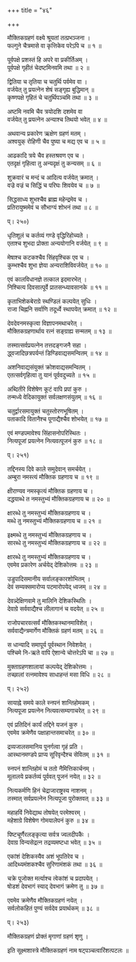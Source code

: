 +++
title = "४६"

+++
  
मौक्तिकग्रहणं वक्ष्ये श्रूयतां तत्प्रभञ्जना ।  
फल्गुने चैत्रमासे वा कृत्तिकेव परेऽपि च ॥ १ ॥  
  
पूर्वपक्षे प्रशस्तं हि अपरे वा प्रकीर्तिअम् ।  
पूर्वपक्षे गृहीतं चेदष्टमिनवमि तथा ॥ २ ॥  
  
द्वितिया च तृतिया च चतुर्थि पर्वमेव वा ।  
वर्जयेत् तु प्रयत्नेन शेषं सङ्गृह्य बुद्धिमान् ॥  
कृष्णपक्षे गृहितं चे चतुर्थिपञ्चमि तथा ॥ ३ ॥  
  
अष्टमि नवमि चैव त्रयोदशि दशमेव वा   
वर्जयेत् तु प्रयत्नेन अन्याश्च तिथयो भवेत् ॥ ४ ॥  
  
अथवान्य प्रकारेण ऋक्षेण ग्रहणं मतम् ।  
अश्वयुक् रोहिणी चैव पुष्या च मद्य एव च ॥ ५ ॥  
  
आढकादि त्रये चैव हस्तश्रवण एव च ।  
एतदृक्षं गृहित्वा तु अन्यदृक्षं तु कन्यसम् ॥ ६ ॥  
  
शुक्रवारं च मन्दं च आदित्य वर्जयेत् क्रमात् ।  
वज्रे वज्रं च सिद्धिं च परिघः शिवयेव च ॥ ७ ॥  
  
सिद्धसाध्य शुभश्चैव ब्राह्म महेन्द्रमेव च ।  
प्रतिरायुष्ममेवं च सौभाग्यं शोभनं तथा ॥ ८ ॥  
  
प्। २५०)  
  
धृतिशूलं च कर्तव्यं गण्डे वृद्धिरिहोच्यते ।  
एताश्च शुभदा प्रोक्ता अन्ययोगानि वर्जयेत् ॥ ९ ॥  
  
मेषाश्च कटकश्चैव सिंहवृश्चिक एव च ।  
कुम्भश्चैव शुभा ज्ञेया अन्यराशिविवर्जयेत् ॥ १० ॥  
  
एवं कालविधानज्ञे तत्काल इदमारभेत् ।  
निश्चित्य दिवसात्पूर्वे प्रातसन्ध्यावसानके ॥ ११ ॥  
  
कृताभिशेकबेराग्रे स्थण्डिलं कल्पयेत् सुधिः ।  
राजा चिह्ननि सर्वाणि तदूर्ध्वे स्थापयेत् क्रमात् ॥ १२ ॥  
  
देवदेवनमस्कृत्वा विज्ञापनमथाचरेत् ।  
मौक्तिकग्रहणार्थाय रत्नं सङ्ग्राह्य सन्मतम् ॥ १३ ॥  
  
तस्मात्सर्वप्रयत्नेन तत्तदङ्गजनै सहा ।  
द्ध्वजादिछत्रपर्यन्तं डिण्डिवाद्यसमन्वितम् ॥ १४ ॥  
  
अशनिवाद्यसंयुक्तं क्रोशवाद्यसमन्वितम् ।  
एतत्सर्वगृहित्वा तु यानं पूर्ववदुच्यते ॥ १५ ॥  
  
अब्दितीरे विशेषेण कूटं वापि प्रपां कुरु ।  
तन्मध्ये वेदिकायुक्तं सर्वलक्षणसंयुतम् ॥ १६ ॥  
  
चतुर्द्वारसमायुक्तं चतुस्तोरणभूषितम् ।  
पताकादि वितानैश्च पूगाद्यैश्चैव शोभयेत् ॥ १७ ॥  
  
एवं मण्डपमावेश्य सिंहासनोपरिस्थितः ।  
नित्यपूजां प्रयत्नेन नित्यवत्पूजनं कुरु ॥ १८ ॥  
  
प्। २५१)  
  
तद्दिनस्य दिवे काले समुदेवान् समर्चयेत् ।  
अम्बुरा नमस्त्यं मौक्तिक ग्रहणाय च ॥ १९ ॥  
  
क्षीराण्यव नमस्कृत्यं मौक्तिक ग्रहणाय च ।  
दद्धयाब्धे त नमस्तुभ्यं मौक्तिकग्रहणाय च ॥ २० ॥  
  
क्षारब्धे तु नमस्तुभ्यं मौक्तिकग्रहणाय च ।  
मब्धे तु नमस्तुभ्यं मौक्तिकग्रहणाय च ॥ २१ ॥  
  
इक्ष्मब्धे तु नमस्तुभ्यं मौक्तिकग्रहणाय च ।  
सारब्धे तु नमस्तुभ्यं मौक्तिकग्रहणाय च ॥ २२ ॥  
  
क्षारब्धे तु नमस्तुभ्यं मौक्तिकग्रहणाय च ।  
एवमेव प्रकारेण अर्चयेद् देशिकोत्तमः ॥ २३ ॥  
  
उडुपादिसमानीय सर्वालङ्कारशोभितम् ।  
देवं सम्यक्समारोप्य पटमारोपयेद् ध्वजम् ॥ २४ ॥  
  
देवन्न्देक्षिणवामे तु मालिनि देशिकस्थितिः ।  
देवाग्रे सर्ववाद्यैश्च लीलागानं च वदयेत् ॥ २५ ॥  
  
राजोपचारवत्सर्वं मौक्तिकस्थानमाविशेत् ।  
सर्ववाद्यैन्त्रमार्गेण मौक्तिकं ग्रहणं मतम् ॥ २६ ॥  
  
स धान्यादि समापूर्य पूर्वस्थान निवेशयेत् ।  
पश्चिमे नि-ऋते वापि ऐशान्ये चोत्तरेऽपि चा ॥ २७ ॥  
  
मुक्ताग्रहणशालायां कल्पयेद् देशिकोत्तमः ।  
तच्छालां रत्नमावेश्य साधाहन्तं मसा विधि ॥ २८ ॥  
  
प्। २५२)  
  
सायाह्ने समये काले स्नपनं शान्तिहोमकम् ।  
नित्यपूजा प्रयत्नेन नित्यवत्सम्यगाचरेत् ॥ २९ ॥  
  
एवं प्रतिदिनं कार्यं तद्दिने यजनं कुरु ।  
एवमेव क्रमेणैव पक्षाहान्तसमाचरेत् ॥ ३० ॥  
  
द्रव्यजालसमानिय पुनर्गत्वा गृहं प्रति ।  
आस्थानमण्डपे प्राप्य सूरिवृन्दैश्च सेवितम् ॥ ३१ ॥  
  
स्नपनं शान्तिहोमं च ततो नैमित्तिकार्चनम् ।  
मूलालये प्रकर्तव्यं पूर्ववत् पूजनं नयेत् ॥ ३२ ॥  
  
नित्यकर्मणि हिनं चेद्राजाराष्ट्रस्य नाशनम् ।  
तस्मात् सर्वप्रयत्नेन नित्यपूजा पुरोक्तवत् ॥ ३३ ॥  
  
महाहविं निवेद्याथ तोषयेत् परमेश्वरम् ।  
महेशाग्रे विशेषेण गोमयालेपनं कुरु ॥ ३४ ॥  
  
पिष्टचूर्णैरलङ्कृत्या सर्वत्र ज्वलदीपकैः ।  
देवाग्र विन्यसेद्रत्न तद्रव्यमष्टधा भवेत् ॥ ३५ ॥  
  
एकांशं देशिकस्यैव अशं भूपतिरेव च ।  
आदिथ्यमंशकश्चैव सुरिणामंशकं तथा ॥ ३६ ॥  
  
चक्रे पूजोक्त मर्त्याश्च त्वेकांशं च प्रदापयेत् ।  
षोडशं देवभागं स्याद् देवभागं क्रमेण तु ॥ ३७ ॥  
  
एवमेव क्रमेणैव मौक्तिकग्रहणं नयेत् ।  
सर्वलोकहितं पुण्यं सर्वदेव प्रयार्थकम् ॥ ३८ ॥  
  
प्। २५३)  
  
मौक्तिकग्रहणं प्रोक्तं मृगाणां ग्रहणं शृणु ।  
  
इति सूक्ष्मशास्त्रे मौक्तिकग्रहणं नाम षट्पञ्चत्वारिंशत्पटलः ॥   
